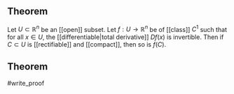## Theorem
Let $U \subset\mathbb R^n$ be an [[open]] subset. Let $f: U \to\mathbb R^n$ be of [[class]] $C^1$ such that for all $x\in U$, the [[differentiable|total derivative]] $Df(x)$ is invertible. Then if $C \subset U$ is [[rectifiable]] and [[compact]], then so is $f(C)$.
## Theorem
#write_proof 